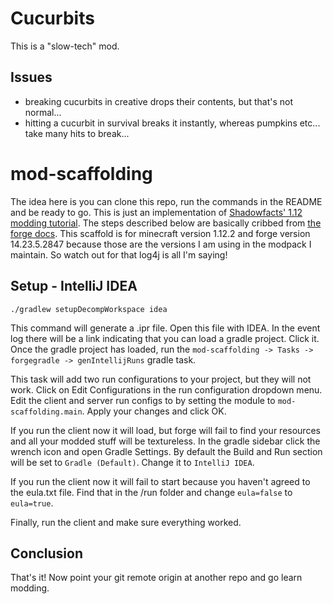 # Cucurbits

This is a "slow-tech" mod.

## Issues

 - breaking cucurbits in creative drops their contents, but that's not normal...
 - hitting a cucurbit in survival breaks it instantly, whereas pumpkins etc... take many hits to break...
 
# mod-scaffolding
The idea here is you can clone this repo, run the commands in the README and be ready to go. This is just an implementation of [Shadowfacts' 1.12 modding tutorial][0]. The steps described below are basically cribbed from [the forge docs][1]. This scaffold is for minecraft version 1.12.2 and forge version 14.23.5.2847 because those are the versions I am using in the modpack I maintain. So watch out for that log4j is all I'm saying!

## Setup - IntelliJ IDEA

```
./gradlew setupDecompWorkspace idea
```

This command will generate a .ipr file. Open this file with IDEA. In the event log there will be a link indicating that you can load a gradle project. Click it. Once the gradle project has loaded, run the `mod-scaffolding -> Tasks -> forgegradle -> genIntellijRuns` gradle task.

This task will add two run configurations to your project, but they will not work. Click on Edit Configurations in the run configuration dropdown menu. Edit the client and server run configs to by setting the module to `mod-scaffolding.main`. Apply your changes and click OK.

If you run the client now it will load, but forge will fail to find your resources and all your modded stuff will be textureless. In the gradle sidebar click the wrench icon and open Gradle Settings. By default the Build and Run section will be set to `Gradle (Default)`. Change it to `IntelliJ IDEA`.

If you run the client now it will fail to start because you haven't agreed to the eula.txt file. Find that in the /run folder and change `eula=false` to `eula=true`.

Finally, run the client and make sure everything worked.

## Conclusion

That's it! Now point your git remote origin at another repo and go learn modding.

[0]: https://shadowfacts.net/tutorials/forge-modding-112/
[1]: https://mcforge.readthedocs.io/en/1.12.x/gettingstarted/

